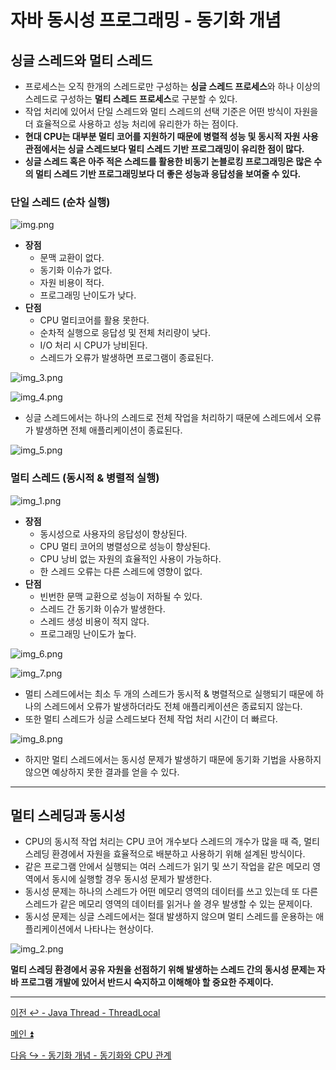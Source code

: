 # 자바 동시성 프로그래밍 - 동기화 개념

## 싱글 스레드와 멀티 스레드

- 프로세스는 오직 한개의 스레드로만 구성하는 **싱글 스레드 프로세스**와 하나 이상의 스레드로 구성하는 **멀티 스레드 프로세스**로 구분할 수 있다.
- 작업 처리에 있어서 단일 스레드와 멀티 스레드의 선택 기준은 어떤 방식이 자원을 더 효율적으로 사용하고 성능 처리에 유리한가 하는 점이다.
- **현대 CPU는 대부분 멀티 코어를 지원하기 때문에 병렬적 성능 및 동시적 자원 사용 관점에서는 싱글 스레드보다 멀티 스레드 기반 프로그래밍이 유리한 점이 많다.**
- **싱글 스레드 혹은 아주 적은 스레드를 활용한 비동기 논블로킹 프로그래밍은 많은 수의 멀티 스레드 기반 프로그래밍보다 더 좋은 성능과 응답성을 보여줄 수 있다.**

### 단일 스레드 (순차 실행)

![img.png](image/img.png)

- **장점**
  - 문맥 교환이 없다.
  - 동기화 이슈가 없다.
  - 자원 비용이 적다.
  - 프로그래밍 난이도가 낮다.
- **단점**
  - CPU 멀티코어를 활용 못한다.
  - 순차적 실행으로 응답성 및 전체 처리량이 낮다.
  - I/O 처리 시 CPU가 낭비된다.
  - 스레드가 오류가 발생하면 프로그램이 종료된다.

![img_3.png](image/img_3.png)

![img_4.png](image/img_4.png)

- 싱글 스레드에서는 하나의 스레드로 전체 작업을 처리하기 때문에 스레드에서 오류가 발생하면 전체 애플리케이션이 종료된다.

![img_5.png](image/img_5.png)

### 멀티 스레드 (동시적 & 병렬적 실행)

![img_1.png](image/img_1.png)

- **장점**
  - 동시성으로 사용자의 응답성이 향상된다.
  - CPU 멀티 코어의 병렬성으로 성능이 향상된다.
  - CPU 낭비 없는 자원의 효율적인 사용이 가능하다.
  - 한 스레드 오류는 다른 스레드에 영향이 없다.
- **단점**
  - 빈번한 문맥 교환으로 성능이 저하될 수 있다.
  - 스레드 간 동기화 이슈가 발생한다.
  - 스레드 생성 비용이 적지 않다.
  - 프로그래밍 난이도가 높다.

![img_6.png](image/img_6.png)

![img_7.png](image/img_7.png)

- 멀티 스레드에서는 최소 두 개의 스레드가 동시적 & 병렬적으로 실행되기 때문에 하나의 스레드에서 오류가 발생하더라도 전체 애플리케이션은 종료되지 않는다.
- 또한 멀티 스레드가 싱글 스레드보다 전체 작업 처리 시간이 더 빠르다.

![img_8.png](image/img_8.png)

- 하지만 멀티 스레드에서는 동시성 문제가 발생하기 때문에 동기화 기법을 사용하지 않으면 예상하지 못한 결과를 얻을 수 있다.

---

## 멀티 스레딩과 동시성

- CPU의 동시적 작업 처리는 CPU 코어 개수보다 스레드의 개수가 많을 때 즉, 멀티 스레딩 환경에서 자원을 효율적으로 배분하고 사용하기 위해 설계된 방식이다.
- 같은 프로그램 안에서 실행되는 여러 스레드가 읽기 및 쓰기 작업을 같은 메모리 영역에서 동시에 실행할 경우 동시성 문제가 발생한다.
- 동시성 문제는 하나의 스레드가 어떤 메모리 영역의 데이터를 쓰고 있는데 또 다른 스레드가 같은 메모리 영역의 데이터를 읽거나 쓸 경우 발생할 수 있는 문제이다.
- 동시성 문제는 싱글 스레드에서는 절대 발생하지 않으며 멀티 스레드를 운용하는 애플리케이션에서 나타나는 현상이다.

![img_2.png](image/img_2.png)

**멀티 스레딩 환경에서 공유 자원을 선점하기 위해 발생하는 스레드 간의 동시성 문제는 자바 프로그램 개발에 있어서 반드시 숙지하고 이해해야 할 중요한 주제이다.**

---

[이전 ↩️ - Java Thread - ThreadLocal](https://github.com/genesis12345678/TIL/blob/main/Java/reactive/javathread/%ED%99%9C%EC%9A%A9/ThreadLocal.md)

[메인 ⏫](https://github.com/genesis12345678/TIL/blob/main/Java/reactive/Main.md)

[다음 ↪️ - 동기화 개념 - 동기화와 CPU 관계](https://github.com/genesis12345678/TIL/blob/main/Java/reactive/synchronization/%EA%B0%9C%EB%85%90/CPU.md)